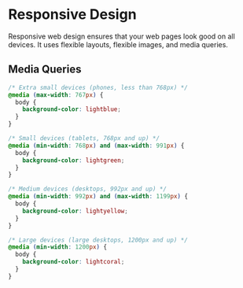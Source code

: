# Responsive Design

Responsive web design ensures that your web pages look good on all devices. It uses flexible layouts, flexible images, and media queries.

## Media Queries

```css
/* Extra small devices (phones, less than 768px) */
@media (max-width: 767px) {
  body {
    background-color: lightblue;
  }
}

/* Small devices (tablets, 768px and up) */
@media (min-width: 768px) and (max-width: 991px) {
  body {
    background-color: lightgreen;
  }
}

/* Medium devices (desktops, 992px and up) */
@media (min-width: 992px) and (max-width: 1199px) {
  body {
    background-color: lightyellow;
  }
}

/* Large devices (large desktops, 1200px and up) */
@media (min-width: 1200px) {
  body {
    background-color: lightcoral;
  }
}
```
